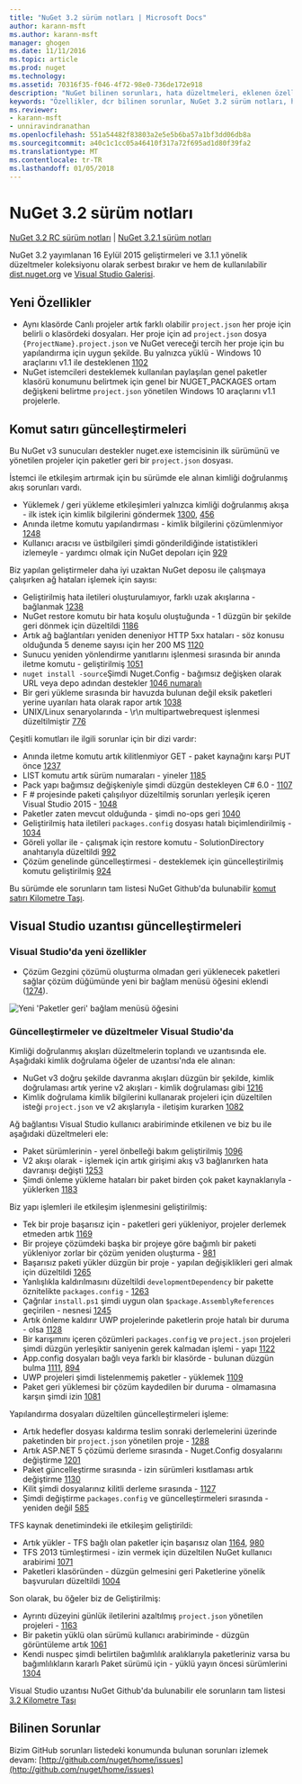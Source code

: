 ```yaml
---
title: "NuGet 3.2 sürüm notları | Microsoft Docs"
author: karann-msft
ms.author: karann-msft
manager: ghogen
ms.date: 11/11/2016
ms.topic: article
ms.prod: nuget
ms.technology: 
ms.assetid: 70316f35-f046-4f72-98e0-736de172e918
description: "NuGet bilinen sorunları, hata düzeltmeleri, eklenen özellikleri ve dcr dahil olmak üzere 3.2 için sürüm notları."
keywords: "Özellikler, dcr bilinen sorunlar, NuGet 3.2 sürüm notları, hata düzeltmeleri eklendi"
ms.reviewer:
- karann-msft
- unniravindranathan
ms.openlocfilehash: 551a54482f83803a2e5e5b6ba57a1bf3dd06db8a
ms.sourcegitcommit: a40c1c1cc05a46410f317a72f695ad1d80f39fa2
ms.translationtype: MT
ms.contentlocale: tr-TR
ms.lasthandoff: 01/05/2018
---
```

# <a name="nuget-32-release-notes"></a>NuGet 3.2 sürüm notları

[NuGet 3.2 RC sürüm notları](../release-notes/nuget-3.2-RC.md) | [NuGet 3.2.1 sürüm notları](../release-notes/nuget-3.2.1.md)

NuGet 3.2 yayımlanan 16 Eylül 2015 geliştirmeleri ve 3.1.1 yönelik düzeltmeler koleksiyonu olarak serbest bırakır ve hem de kullanılabilir [dist.nuget.org](http://dist.nuget.org/index.html) ve [Visual Studio Galerisi](https://marketplace.visualstudio.com/items?itemName=NuGetTeam.NuGetPackageManagerforVisualStudio2015).

## <a name="new-features"></a>Yeni Özellikler

* Aynı klasörde Canlı projeler artık farklı olabilir `project.json` her proje için belirli o klasördeki dosyaları.  Her proje için ad `project.json` dosya `{ProjectName}.project.json` ve NuGet vereceği tercih her proje için bu yapılandırma için uygun şekilde.  Bu yalnızca yüklü - Windows 10 araçlarını v1.1 ile desteklenen [1102](https://github.com/NuGet/Home/issues/1102)
* NuGet istemcileri desteklemek kullanılan paylaşılan genel paketler klasörü konumunu belirtmek için genel bir NUGET_PACKAGES ortam değişkeni belirtme `project.json` yönetilen Windows 10 araçlarını v1.1 projelerle.

## <a name="command-line-updates"></a>Komut satırı güncelleştirmeleri

Bu NuGet v3 sunucuları destekler nuget.exe istemcisinin ilk sürümünü ve yönetilen projeler için paketler geri bir `project.json` dosyası.

İstemci ile etkileşim artırmak için bu sürümde ele alınan kimliği doğrulanmış akış sorunları vardı.

* Yüklemek / geri yükleme etkileşimleri yalnızca kimliği doğrulanmış akışa - ilk istek için kimlik bilgilerini göndermek [1300](https://github.com/NuGet/Home/issues/1300), [456](https://github.com/NuGet/Home/issues/456)
* Anında iletme komutu yapılandırması - kimlik bilgilerini çözümlenmiyor [1248](https://github.com/NuGet/Home/issues/1248)
* Kullanıcı aracısı ve üstbilgileri şimdi gönderildiğinde istatistikleri izlemeyle - yardımcı olmak için NuGet depoları için [929](https://github.com/NuGet/Home/issues/929)

Biz yapılan geliştirmeler daha iyi uzaktan NuGet deposu ile çalışmaya çalışırken ağ hataları işlemek için sayısı:

* Geliştirilmiş hata iletileri oluşturulamıyor, farklı uzak akışlarına - bağlanmak [1238](https://github.com/NuGet/Home/issues/1238)
* NuGet restore komutu bir hata koşulu oluştuğunda - 1 düzgün bir şekilde geri dönmek için düzeltildi [1186](https://github.com/NuGet/Home/issues/1186)
* Artık ağ bağlantıları yeniden deneniyor HTTP 5xx hataları - söz konusu olduğunda 5 deneme sayısı için her 200 MS [1120](https://github.com/NuGet/Home/issues/1120)
* Sunucu yeniden yönlendirme yanıtlarını işlenmesi sırasında bir anında iletme komutu - geliştirilmiş [1051](https://github.com/NuGet/Home/issues/1051)
* `nuget install -source`Şimdi Nuget.Config - bağımsız değişken olarak URL veya depo adından destekler [1046 numaralı](https://github.com/NuGet/Home/issues/1046)
* Bir geri yükleme sırasında bir havuzda bulunan değil eksik paketleri yerine uyarıları hata olarak rapor artık [1038](https://github.com/NuGet/Home/issues/1038)
* UNIX/Linux senaryolarında - \r\n multipartwebrequest işlenmesi düzeltilmiştir [776](https://github.com/NuGet/Home/issues/776)

Çeşitli komutları ile ilgili sorunlar için bir dizi vardır:

* Anında iletme komutu artık kilitlenmiyor GET - paket kaynağını karşı PUT önce [1237](https://github.com/NuGet/Home/issues/1237)
* LIST komutu artık sürüm numaraları - yineler [1185](https://github.com/NuGet/Home/issues/1185)
* Pack yapı bağımsız değişkeniyle şimdi düzgün destekleyen C# 6.0 - [1107](https://github.com/NuGet/Home/issues/1107)
* F # projesinde paketi çalışılıyor düzeltilmiş sorunları yerleşik içeren Visual Studio 2015 - [1048](https://github.com/NuGet/Home/issues/1048)
* Paketler zaten mevcut olduğunda - şimdi no-ops geri [1040](https://github.com/NuGet/Home/issues/1040)
* Geliştirilmiş hata iletileri `packages.config` dosyası hatalı biçimlendirilmiş - [1034](https://github.com/NuGet/Home/issues/1034)
* Göreli yollar ile - çalışmak için restore komutu - SolutionDirectory anahtarıyla düzeltildi [992](https://github.com/NuGet/Home/issues/992)
* Çözüm genelinde güncelleştirmesi - desteklemek için güncelleştirilmiş komutu geliştirilmiş [924](https://github.com/NuGet/Home/issues/924)

Bu sürümde ele sorunların tam listesi NuGet Github'da bulunabilir [komut satırı Kilometre Taşı](https://github.com/nuget/home/issues?utf8=%E2%9C%93&q=is%3Aissue+milestone%3A3.2.0-commandline+is%3Aclosed+-label%3AClosedAs%3ADuplicate).

## <a name="visual-studio-extension-updates"></a>Visual Studio uzantısı güncelleştirmeleri

### <a name="new-features-in-visual-studio"></a>Visual Studio'da yeni özellikler

* Çözüm Gezgini çözümü oluşturma olmadan geri yüklenecek paketleri sağlar çözüm düğümünde yeni bir bağlam menüsü öğesini eklendi ([1274](https://github.com/NuGet/Home/issues/1274)).

![Yeni 'Paketler geri' bağlam menüsü öğesini](./media/NuGet-3.2/newContextMenu.png)

### <a name="updates-and-fixes-in-visual-studio"></a>Güncelleştirmeler ve düzeltmeler Visual Studio'da

Kimliği doğrulanmış akışları düzeltmelerin toplandı ve uzantısında ele.  Aşağıdaki kimlik doğrulama öğeler de uzantısı'nda ele alınan:

* NuGet v3 doğru şekilde davranma akışları düzgün bir şekilde, kimlik doğrulaması artık yerine v2 akışları - kimlik doğrulaması gibi [1216](https://github.com/NuGet/Home/issues/1216)
* Kimlik doğrulama kimlik bilgilerini kullanarak projeleri için düzeltilen isteği `project.json` ve v2 akışlarıyla - iletişim kurarken [1082](https://github.com/NuGet/Home/issues/1082)

Ağ bağlantısı Visual Studio kullanıcı arabiriminde etkilenen ve biz bu ile aşağıdaki düzeltmeleri ele:

* Paket sürümlerinin - yerel önbelleği bakım geliştirilmiş [1096](https://github.com/NuGet/Home/issues/1096)
* V2 akışı olarak - işlemek için artık girişimi akış v3 bağlanırken hata davranışı değişti [1253](https://github.com/NuGet/Home/issues/1253)
* Şimdi önleme yükleme hataları bir paket birden çok paket kaynaklarıyla - yüklerken [1183](https://github.com/NuGet/Home/issues/1183)

Biz yapı işlemleri ile etkileşim işlenmesini geliştirilmiş:

* Tek bir proje başarısız için - paketleri geri yükleniyor, projeler derlemek etmeden artık [1169](https://github.com/NuGet/Home/issues/1169)
* Bir projeye çözümdeki başka bir projeye göre bağımlı bir paketi yükleniyor zorlar bir çözüm yeniden oluşturma - [981](https://github.com/NuGet/Home/issues/981)
* Başarısız paketi yükler düzgün bir proje - yapılan değişiklikleri geri almak için düzeltildi [1265](https://github.com/NuGet/Home/issues/1265)
* Yanlışlıkla kaldırılmasını düzeltildi `developmentDependency` bir pakette öznitelikte `packages.config`  -  [1263](https://github.com/NuGet/Home/issues/1263)
* Çağrılar `install.ps1` şimdi uygun olan `$package.AssemblyReferences` geçirilen - nesnesi [1245](https://github.com/NuGet/Home/issues/1245)
* Artık önleme kaldırır UWP projelerinde paketlerin proje hatalı bir duruma - olsa [1128](https://github.com/NuGet/Home/issues/1128)
* Bir karışımını içeren çözümleri `packages.config` ve `project.json` projeleri şimdi düzgün yerleşiktir saniyenin gerek kalmadan işlemi - yapı [1122](https://github.com/NuGet/Home/issues/1122)
* App.config dosyaları bağlı veya farklı bir klasörde - bulunan düzgün bulma [1111](https://github.com/NuGet/Home/issues/1111), [894](https://github.com/NuGet/Home/issues/894)
* UWP projeleri şimdi listelenmemiş paketler - yüklemek [1109](https://github.com/NuGet/Home/issues/1109)
* Paket geri yüklemesi bir çözüm kaydedilen bir duruma - olmamasına karşın şimdi izin [1081](https://github.com/NuGet/Home/issues/1081)

Yapılandırma dosyaları düzeltilen güncelleştirmeleri işleme:

* Artık hedefler dosyası kaldırma teslim sonraki derlemelerini üzerinde paketinden bir `project.json` yönetilen proje - [1288](https://github.com/NuGet/Home/issues/1288)
* Artık ASP.NET 5 çözümü derleme sırasında - Nuget.Config dosyalarını değiştirme [1201](https://github.com/NuGet/Home/issues/1201)
* Paket güncelleştirme sırasında - izin sürümleri kısıtlaması artık değiştirme [1130](https://github.com/NuGet/Home/issues/1130)
* Kilit şimdi dosyalarınız kilitli derleme sırasında - [1127](https://github.com/NuGet/Home/issues/1127)
* Şimdi değiştirme `packages.config` ve güncelleştirmeleri sırasında - yeniden değil [585](https://github.com/NuGet/Home/issues/585)

TFS kaynak denetimindeki ile etkileşim geliştirildi:

* Artık yükler - TFS bağlı olan paketler için başarısız olan [1164](https://github.com/NuGet/Home/issues/1164), [980](https://github.com/NuGet/Home/issues/980)
* TFS 2013 tümleştirmesi - izin vermek için düzeltilen NuGet kullanıcı arabirimi [1071](https://github.com/NuGet/Home/issues/1071)
* Paketleri klasöründen - düzgün gelmesini geri Paketlerine yönelik başvuruları düzeltildi [1004](https://github.com/NuGet/Home/issues/1004)

Son olarak, bu öğeler biz de Geliştirilmiş:

* Ayrıntı düzeyini günlük iletilerini azaltılmış `project.json` yönetilen projeleri - [1163](https://github.com/NuGet/Home/issues/1163)
* Bir paketin yüklü olan sürümü kullanıcı arabiriminde - düzgün görüntüleme artık [1061](https://github.com/NuGet/Home/issues/1061)
* Kendi nuspec şimdi belirtilen bağımlılık aralıklarıyla paketleriniz varsa bu bağımlılıkların kararlı Paket sürümü için - yüklü yayın öncesi sürümlerini [1304](https://github.com/NuGet/Home/issues/1304)

Visual Studio uzantısı NuGet Github'da bulunabilir ele sorunların tam listesi [3.2 Kilometre Taşı](https://github.com/nuget/home/issues?q=is%3Aissue+is%3Aclosed+-label%3AClosedAs%3ADuplicate+milestone%3A3.2)

## <a name="known-issues"></a>Bilinen Sorunlar

Bizim GitHub sorunları listedeki konumunda bulunan sorunları izlemek devam: [http://github.com/nuget/home/issues](http://github.com/nuget/home/issues)